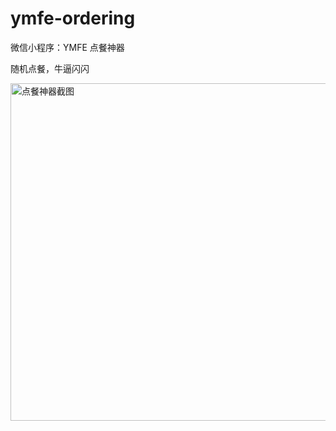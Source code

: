 # ymfe-ordering

微信小程序：YMFE 点餐神器

随机点餐，牛逼闪闪

<img src="https://ww1.sinaimg.cn/large/006oPFLAly1fvo4b9jqpgj30u01hctaq.jpg" alt="点餐神器截图" width="540" />
